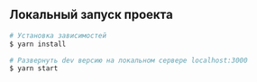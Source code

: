 ## Локальный запуск проекта

```bash
# Установка зависимостей
$ yarn install

# Развернуть dev версию на локальном сервере localhost:3000
$ yarn start

```
